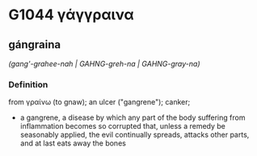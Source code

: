 # G1044 γάγγραινα

## gángraina

_(gang'-grahee-nah | GAHNG-greh-na | GAHNG-gray-na)_

### Definition

from γραίνω (to gnaw); an ulcer ("gangrene"); canker; 

- a gangrene, a disease by which any part of the body suffering from inflammation becomes so corrupted that, unless a remedy be seasonably applied, the evil continually spreads, attacks other parts, and at last eats away the bones
